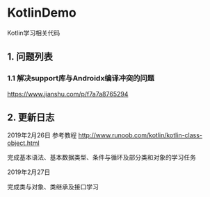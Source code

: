# KotlinDemo
Kotlin学习相关代码

## 1. 问题列表
### 1.1 解决support库与Androidx编译冲突的问题
https://www.jianshu.com/p/f7a7a8765294

## 2. 更新日志

2019年2月26日
参考教程
http://www.runoob.com/kotlin/kotlin-class-object.html

完成基本语法、基本数据类型、条件与循环及部分类和对象的学习任务

2019年2月27日

完成类与对象、类继承及接口学习

